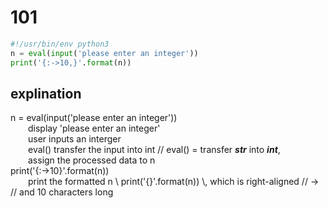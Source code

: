 # 101
```python
#!/usr/bin/env python3
n = eval(input('please enter an integer'))
print('{:->10,}'.format(n))
```
## explination
n = eval(input('please enter an integer'))  
&emsp;&emsp;display 'please enter an integer'  
&emsp;&emsp;user inputs an interger  
&emsp;&emsp;eval() transfer the input into int  // eval() = transfer ***str*** into ***int***,  
&emsp;&emsp;assign the processed data to n  
print('{:->10}'.format(n))  
&emsp;&emsp;print the formatted n \\ print('{}'.format(n)) \\, which is right-aligned // -> // and 10 characters long  
